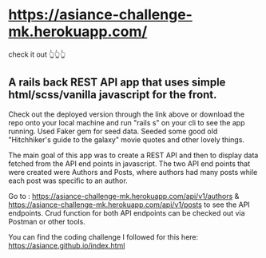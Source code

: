 # https://asiance-challenge-mk.herokuapp.com/

check it out 👆👆👆

## A rails back REST API app that uses simple html/scss/vanilla javascript for the front.

Check out the deployed version through the link above or download the repo onto your local machine and run "rails s" on your cli to see the app running.
Used Faker gem for seed data. Seeded some good old "Hitchhiker's guide to the galaxy" movie quotes and other lovely things.

The main goal of this app was to create a REST API and then to display data fetched from the API end points in javascript.
The two API end points that were created were Authors and Posts, where authors had many posts while each post was specific to an author.

Go to : https://asiance-challenge-mk.herokuapp.com/api/v1/authors & https://asiance-challenge-mk.herokuapp.com/api/v1/posts to see the API endpoints.
Crud function for both API endpoints can be checked out via Postman or other tools.

You can find the coding challenge I followed for this here: https://asiance.github.io/index.html
